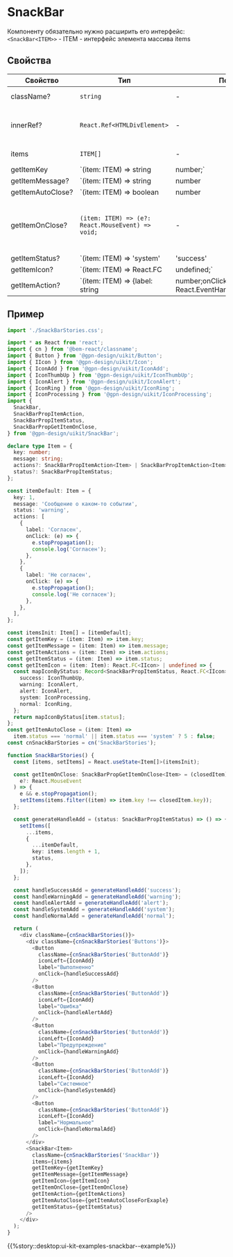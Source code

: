 # SnackBar

Компоненту обязательно нужно расширить его интерфейс:
`<SnackBar<ITEM>>` - ITEM - интерфейс элемента массива items

## Свойства

<!-- props:start -->

| Свойство          | Тип                                                                                                                                                                   | По умолчанию     | Описание                                                                                         |
| ----------------- | --------------------------------------------------------------------------------------------------------------------------------------------------------------------- | ---------------- | ------------------------------------------------------------------------------------------------ |
| className?        | `string`                                                                                                                                                              | -                | Дополнительный класс                                                                             |
| innerRef?         | `React.Ref<HTMLDivElement>`                                                                                                                                           | -                | Ссылка на корневой DOM элемент компонента                                                        |
| items             | `ITEM[]`                                                                                                                                                              | -                | Массив элементов                                                                                 |
| getItemKey        | `(item: ITEM) => string | number;`                                                                                                                                    | -                | Ожидается что результат функции возвращает уникальный ключ каждого из `items`                    |
| getItemMessage?   | `(item: ITEM) => string | number | undefined;`                                                                                                                        | -                | Результат функции будет использоваться в качестве сообщения                                      |
| getItemAutoClose? | `(item: ITEM) => boolean | number | undefined;`                                                                                                                       | -                | Результат функции укажет количество секунд после которого сообщение скроется, `true` = 3 секунды |
| getItemOnClose?   | `(item: ITEM) => (e?: React.MouseEvent) => void;`                                                                                                                     | -                | Результат функции будет функция которая сработает при закрытии сообщения                         |
| getItemStatus?    | `(item: ITEM) => 'system' | 'success' | 'warning' | 'alert' | 'normal';`                                                                                              | `() => 'normal'` | Результат функции укажет модификатор статуса каждого из `items`, если статус не                  |
| getItemIcon?      | `(item: ITEM) => React.FC<IIcon> | undefined;`                                                                                                                        | -                | Результат функции будет использоваться в качестве иконки                                         |
| getItemAction?    | `(item: ITEM) => {label: string | number;onClick: React.EventHandler<React.MouseEvent>;} | {label: string | number;onClick: React.EventHandler<React.MouseEvent>;}[]` | -                | Результат функции будет использоваться в качестве кнопок в теле сообщения                        |

<!-- props:end -->

## Пример

```ts
import './SnackBarStories.css';

import * as React from 'react';
import { cn } from '@bem-react/classname';
import { Button } from '@gpn-design/uikit/Button';
import { IIcon } from '@gpn-design/uikit/Icon';
import { IconAdd } from '@gpn-design/uikit/IconAdd';
import { IconThumbUp } from '@gpn-design/uikit/IconThumbUp';
import { IconAlert } from '@gpn-design/uikit/IconAlert';
import { IconRing } from '@gpn-design/uikit/IconRing';
import { IconProcessing } from '@gpn-design/uikit/IconProcessing';
import {
  SnackBar,
  SnackBarPropItemAction,
  SnackBarPropItemStatus,
  SnackBarPropGetItemOnClose,
} from '@gpn-design/uikit/SnackBar';

declare type Item = {
  key: number;
  message: string;
  actions?: SnackBarPropItemAction<Item> | SnackBarPropItemAction<Item>[];
  status?: SnackBarPropItemStatus;
};

const itemDefault: Item = {
  key: 1,
  message: 'Сообщение о каком-то событии',
  status: 'warning',
  actions: [
    {
      label: 'Согласен',
      onClick: (e) => {
        e.stopPropagation();
        console.log('Согласен');
      },
    },
    {
      label: 'Не согласен',
      onClick: (e) => {
        e.stopPropagation();
        console.log('Не согласен');
      },
    },
  ],
};

const itemsInit: Item[] = [itemDefault];
const getItemKey = (item: Item) => item.key;
const getItemMessage = (item: Item) => item.message;
const getItemActions = (item: Item) => item.actions;
const getItemStatus = (item: Item) => item.status;
const getItemIcon = (item: Item): React.FC<IIcon> | undefined => {
  const mapIconByStatus: Record<SnackBarPropItemStatus, React.FC<IIcon>> = {
    success: IconThumbUp,
    warning: IconAlert,
    alert: IconAlert,
    system: IconProcessing,
    normal: IconRing,
  };
  return mapIconByStatus[item.status];
};
const getItemAutoClose = (item: Item) =>
  item.status === 'normal' || item.status === 'system' ? 5 : false;
const cnSnackBarStories = cn('SnackBarStories');

function SnackBarStories() {
  const [items, setItems] = React.useState<Item[]>(itemsInit);

  const getItemOnClose: SnackBarPropGetItemOnClose<Item> = (closedItem) => (
    e?: React.MouseEvent
  ) => {
    e && e.stopPropagation();
    setItems(items.filter((item) => item.key !== closedItem.key));
  };

  const generateHandleAdd = (status: SnackBarPropItemStatus) => () => {
    setItems([
      ...items,
      {
        ...itemDefault,
        key: items.length + 1,
        status,
      },
    ]);
  };

  const handleSuccessAdd = generateHandleAdd('success');
  const handleWarningAdd = generateHandleAdd('warning');
  const handleAlertAdd = generateHandleAdd('alert');
  const handleSystemAdd = generateHandleAdd('system');
  const handleNormalAdd = generateHandleAdd('normal');

  return (
    <div className={cnSnackBarStories()}>
      <div className={cnSnackBarStories('Buttons')}>
        <Button
          className={cnSnackBarStories('ButtonAdd')}
          iconLeft={IconAdd}
          label="Выполненно"
          onClick={handleSuccessAdd}
        />
        <Button
          className={cnSnackBarStories('ButtonAdd')}
          iconLeft={IconAdd}
          label="Ошибка"
          onClick={handleAlertAdd}
        />
        <Button
          className={cnSnackBarStories('ButtonAdd')}
          iconLeft={IconAdd}
          label="Предупреждение"
          onClick={handleWarningAdd}
        />
        <Button
          className={cnSnackBarStories('ButtonAdd')}
          iconLeft={IconAdd}
          label="Системное"
          onClick={handleSystemAdd}
        />
        <Button
          className={cnSnackBarStories('ButtonAdd')}
          iconLeft={IconAdd}
          label="Нормальное"
          onClick={handleNormalAdd}
        />
      </div>
      <SnackBar<Item>
        className={cnSnackBarStories('SnackBar')}
        items={items}
        getItemKey={getItemKey}
        getItemMessage={getItemMessage}
        getItemIcon={getItemIcon}
        getItemOnClose={getItemOnClose}
        getItemAction={getItemActions}
        getItemAutoClose={getItemAutoCloseForExaple}
        getItemStatus={getItemStatus}
      />
    </div>
  );
}
```

{{%story::desktop:ui-kit-examples-snackbar--example%}}
